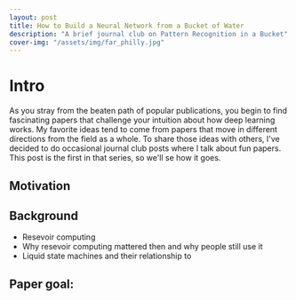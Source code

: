 ```yaml
---
layout: post
title: How to Build a Neural Network from a Bucket of Water
description: "A brief journal club on Pattern Recognition in a Bucket"
cover-img: "/assets/img/far_philly.jpg"
---
```

# Intro
As you stray from the beaten path of popular publications, you begin to find fascinating papers that challenge your intuition about how deep learning works.
My favorite ideas tend to come from papers that move in different directions from the field as a whole.
To share those ideas with others, I've decided to do occasional journal club posts where I talk about fun papers.
This post is the first in that series, so we'll se how it goes.

## Motivation

## Background
- Resevoir computing
- Why resevoir computing mattered then and why people still use it
- Liquid state machines and their relationship to 

## Paper goal:

